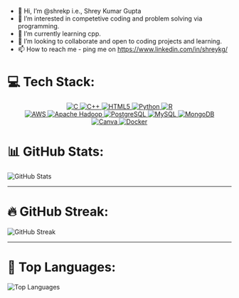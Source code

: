 - 👋 Hi, I’m @shrekp i.e., Shrey Kumar Gupta
- 👀 I’m interested in competetive coding and problem solving via programming.
- 🌱 I’m currently learning cpp.
- 💞️ I’m looking to collaborate and open to coding projects and learning. 
- 📫 How to reach me - ping me on https://www.linkedin.com/in/shreykg/

<!---
shrekp/shrekp is a ✨ special ✨ repository because its `README.md` (this file) appears on your GitHub profile.
You can click the Preview link to take a look at your changes.
--->

# 💻 Tech Stack:

<div align="center">
  <a href="https://en.wikipedia.org/wiki/C_(programming_language)">
    <img src="https://img.shields.io/badge/C-%2300599C.svg?style=for-the-badge&logo=c&logoColor=white" alt="C">
  </a>
  <a href="https://en.wikipedia.org/wiki/C%2B%2B">
    <img src="https://img.shields.io/badge/C++-%2300599C.svg?style=for-the-badge&logo=c%2B%2B&logoColor=white" alt="C++">
  </a>
  <a href="https://developer.mozilla.org/en-US/docs/Web/Guide/HTML/HTML5">
    <img src="https://img.shields.io/badge/HTML5-%23E34F26.svg?style=for-the-badge&logo=html5&logoColor=white" alt="HTML5">
  </a>
  <a href="https://www.python.org/">
    <img src="https://img.shields.io/badge/Python-3670A0?style=for-the-badge&logo=python&logoColor=ffdd54" alt="Python">
  </a>
  <a href="https://www.r-project.org/">
    <img src="https://img.shields.io/badge/R-%23276DC3.svg?style=for-the-badge&logo=r&logoColor=white" alt="R">
  </a>
  <br>
  <a href="https://aws.amazon.com/">
    <img src="https://img.shields.io/badge/AWS-%23FF9900.svg?style=for-the-badge&logo=amazon-aws&logoColor=white" alt="AWS">
  </a>
  <a href="https://hadoop.apache.org/">
    <img src="https://img.shields.io/badge/Apache%20Hadoop-66CCFF?style=for-the-badge&logo=apache-hadoop&logoColor=black" alt="Apache Hadoop">
  </a>
  <a href="https://www.postgresql.org/">
    <img src="https://img.shields.io/badge/PostgreSQL-%23316192.svg?style=for-the-badge&logo=postgresql&logoColor=white" alt="PostgreSQL">
  </a>
  <a href="https://www.mysql.com/">
    <img src="https://img.shields.io/badge/MySQL-4479A1.svg?style=for-the-badge&logo=mysql&logoColor=white" alt="MySQL">
  </a>
  <a href="https://www.mongodb.com/">
    <img src="https://img.shields.io/badge/MongoDB-%234ea94b.svg?style=for-the-badge&logo=mongodb&logoColor=white" alt="MongoDB">
  </a>
  <br>
  <a href="https://www.canva.com/">
    <img src="https://img.shields.io/badge/Canva-%2300C4CC.svg?style=for-the-badge&logo=Canva&logoColor=white" alt="Canva">
  </a>
  <a href="https://www.docker.com/">
    <img src="https://img.shields.io/badge/Docker-%230db7ed.svg?style=for-the-badge&logo=docker&logoColor=white" alt="Docker">
  </a>
</div>

# 📊 GitHub Stats:
![GitHub Stats](https://github-readme-stats.vercel.app/api?username=shrekp&theme=dark&show_icons=true&count_private=true&hide_border=false)

---

# 🔥 GitHub Streak:
![GitHub Streak](https://github-readme-streak-stats.herokuapp.com/?user=shrekp&theme=dark&hide_border=false)

---

# 🌟 Top Languages:
![Top Languages](https://github-readme-stats.vercel.app/api/top-langs/?username=shrekp&theme=dark&layout=compact&hide_border=false)



